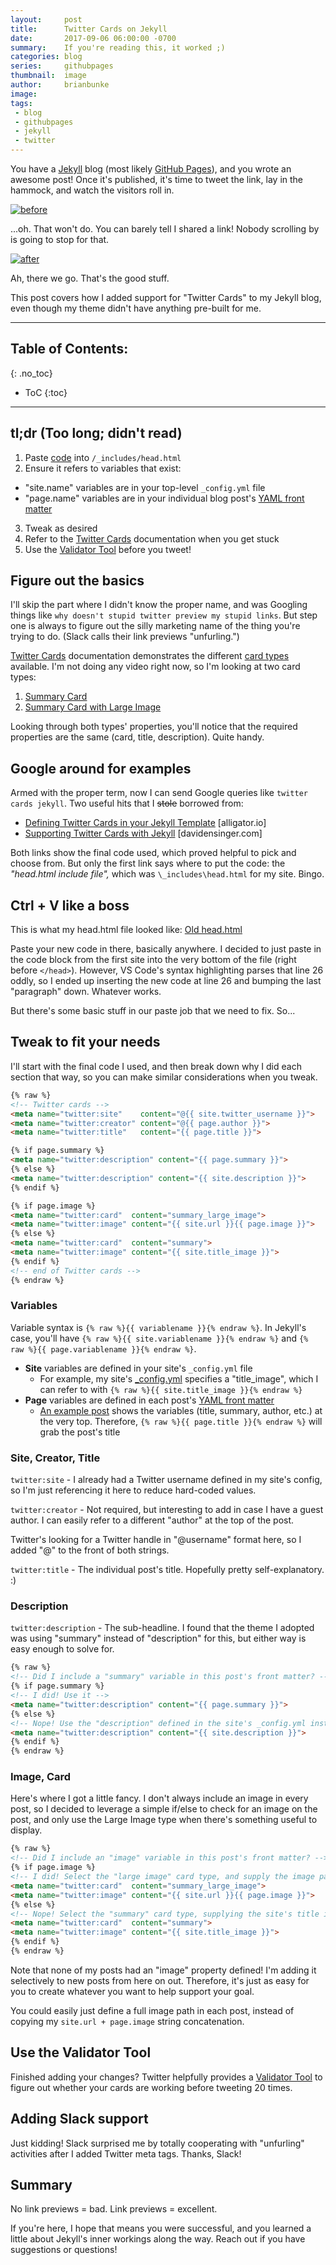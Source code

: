 ```yaml
---
layout:     post
title:      Twitter Cards on Jekyll
date:       2017-09-06 06:00:00 -0700
summary:    If you're reading this, it worked ;)
categories: blog
series:     githubpages
thumbnail:  image
author:     brianbunke
image:      
tags:
 - blog
 - githubpages
 - jekyll
 - twitter
---
```


You have a [Jekyll] blog (most likely [GitHub Pages]), and you wrote an awesome post! Once it's published, it's time to tweet the link, lay in the hammock, and watch the visitors roll in.

[![before](/images/twittercard-before.png)](/images/twittercard-before.png)

...oh. That won't do. You can barely tell I shared a link! Nobody scrolling by is going to stop for that.

[![after](/images/twittercard-after.png)](/images/twittercard-after.png)

Ah, there we go. That's the good stuff.

This post covers how I added support for "Twitter Cards" to my Jekyll blog, even though my theme didn't have anything pre-built for me.

---

## Table of Contents:
{: .no_toc}

- ToC
{:toc}

---

## tl;dr (Too long; didn't read)

1. Paste [code] into `/_includes/head.html`
2. Ensure it refers to variables that exist:
  - "site.name" variables are in your top-level `_config.yml` file
  - "page.name" variables are in your individual blog post's [YAML front matter]
3. Tweak as desired
4. Refer to the [Twitter Cards] documentation when you get stuck
5. Use the [Validator Tool] before you tweet!

## Figure out the basics

I'll skip the part where I didn't know the proper name, and was Googling things like `why doesn't stupid twitter preview my stupid links`. But step one is always to figure out the silly marketing name of the thing you're trying to do. (Slack calls their link previews "unfurling.")

[Twitter Cards] documentation demonstrates the different [card types] available. I'm not doing any video right now, so I'm looking at two card types:

1. [Summary Card]
2. [Summary Card with Large Image]

Looking through both types' properties, you'll notice that the required properties are the same (card, title, description). Quite handy.

## Google around for examples

Armed with the proper term, now I can send Google queries like `twitter cards jekyll`. Two useful hits that I ~~stole~~ borrowed from:

- [Defining Twitter Cards in your Jekyll Template] \[alligator.io]
- [Supporting Twitter Cards with Jekyll] \[davidensinger.com]

Both links show the final code used, which proved helpful to pick and choose from. But only the first link says where to put the code: the _"head.html include file",_ which was `\_includes\head.html` for my site. Bingo.

## Ctrl + V like a boss

This is what my head.html file looked like: [Old head.html]

Paste your new code in there, basically anywhere. I decided to just paste in the code block from the first site into the very bottom of the file (right before `</head>`). However, VS Code's syntax highlighting parses that line 26 oddly, so I ended up inserting the new code at line 26 and bumping the last "paragraph" down. Whatever works.

But there's some basic stuff in our paste job that we need to fix. So...

## Tweak to fit your needs

I'll start with the final code I used, and then break down why I did each section that way, so you can make similar considerations when you tweak.

```html
{% raw %}
<!-- Twitter cards -->
<meta name="twitter:site"    content="@{{ site.twitter_username }}">
<meta name="twitter:creator" content="@{{ page.author }}">
<meta name="twitter:title"   content="{{ page.title }}">

{% if page.summary %}
<meta name="twitter:description" content="{{ page.summary }}">
{% else %}
<meta name="twitter:description" content="{{ site.description }}">
{% endif %}

{% if page.image %}
<meta name="twitter:card"  content="summary_large_image">
<meta name="twitter:image" content="{{ site.url }}{{ page.image }}">
{% else %}
<meta name="twitter:card"  content="summary">
<meta name="twitter:image" content="{{ site.title_image }}">
{% endif %}
<!-- end of Twitter cards -->
{% endraw %}
```

### Variables

Variable syntax is `{% raw %}{{ variablename }}{% endraw %}`. In Jekyll's case, you'll have `{% raw %}{{ site.variablename }}{% endraw %}` and `{% raw %}{{ page.variablename }}{% endraw %}`.

- **Site** variables are defined in your site's `_config.yml` file
  - For example, my site's [_config.yml] specifies a "title\_image", which I can refer to with `{% raw %}{{ site.title_image }}{% endraw %}`
- **Page** variables are defined in each post's [YAML front matter]
  - [An example post] shows the variables (title, summary, author, etc.) at the very top. Therefore, `{% raw %}{{ page.title }}{% endraw %}` will grab the post's title

### Site, Creator, Title

`twitter:site` - I already had a Twitter username defined in my site's config, so I'm just referencing it here to reduce hard-coded values.

`twitter:creator` - Not required, but interesting to add in case I have a guest author. I can easily refer to a different "author" at the top of the post.

Twitter's looking for a Twitter handle in "@username" format here, so I added "@" to the front of both strings.

`twitter:title` - The individual post's title. Hopefully pretty self-explanatory. :)

### Description

`twitter:description` - The sub-headline. I found that the theme I adopted was using "summary" instead of "description" for this, but either way is easy enough to solve for.

```html
{% raw %}
<!-- Did I include a "summary" variable in this post's front matter? -->
{% if page.summary %}
<!-- I did! Use it -->
<meta name="twitter:description" content="{{ page.summary }}">
{% else %}
<!-- Nope! Use the "description" defined in the site's _config.yml instead -->
<meta name="twitter:description" content="{{ site.description }}">
{% endif %}
{% endraw %}
```

### Image, Card

Here's where I got a little fancy. I don't always include an image in every post, so I decided to leverage a simple if/else to check for an image on the post, and only use the Large Image type when there's something useful to display.

```html
{% raw %}
<!-- Did I include an "image" variable in this post's front matter? -->
{% if page.image %}
<!-- I did! Select the "large image" card type, and supply the image path -->
<meta name="twitter:card"  content="summary_large_image">
<meta name="twitter:image" content="{{ site.url }}{{ page.image }}">
{% else %}
<!-- Nope! Select the "summary" card type, supplying the site's title image -->
<meta name="twitter:card"  content="summary">
<meta name="twitter:image" content="{{ site.title_image }}">
{% endif %}
{% endraw %}
```

Note that none of my posts had an "image" property defined! I'm adding it selectively to new posts from here on out. Therefore, it's just as easy for you to create whatever you want to help support your goal.

You could easily just define a full image path in each post, instead of copying my `site.url + page.image` string concatenation.

## Use the Validator Tool

Finished adding your changes? Twitter helpfully provides a [Validator Tool] to figure out whether your cards are working before tweeting 20 times.

## Adding Slack support

Just kidding! Slack surprised me by totally cooperating with "unfurling" activities after I added Twitter meta tags. Thanks, Slack!

## Summary

No link previews = bad. Link previews = excellent.

If you're here, I hope that means you were successful, and you learned a little about Jekyll's inner workings along the way. Reach out if you have suggestions or questions!



[Jekyll]: https://jekyllrb.com
[GitHub Pages]: https://pages.github.com

[code]: /blog/2017/09/06/twitter-cards-on-jekyll/#tweak-to-fit-your-needs

[Twitter Cards]: https://dev.twitter.com/cards/overview
[card types]: https://dev.twitter.com/cards/types
[Summary Card]: https://dev.twitter.com/cards/types/summary
[Summary Card with Large Image]: https://dev.twitter.com/cards/types/summary-large-image

[Defining Twitter Cards in your Jekyll Template]: https://alligator.io/jekyll/twitter-cards/
[Supporting Twitter Cards with Jekyll]: http://davidensinger.com/2013/04/supporting-twitter-cards-with-jekyll/

[Old head.html]: https://github.com/brianbunke/brianbunke.github.io/blob/0f67b89109f6035744f786e6e7b1c049902ff276/_includes/head.html

[_config.yml]: https://github.com/brianbunke/brianbunke.github.io/blob/7e2bfdf8a0ff9f15f2680f7fe3d5966ad213cdc5/_config.yml#L12
[YAML front matter]: https://jekyllrb.com/docs/frontmatter/
[An example post]: https://raw.githubusercontent.com/brianbunke/brianbunke.github.io/7f3261932826652d0111c1a6b7708daf44aba86d/_posts/2017-09-05-vmworld-2017-wrapup.md

[Validator Tool]: https://cards-dev.twitter.com/validator
